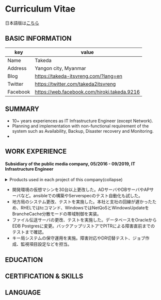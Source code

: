 # Curriculum Vitae

日本語版は[こちら](https://github.com/takeda-itsvreng/curriculum-vitae/blob/master/README.md)

## BASIC INFORMATION

| key | value |
----|----
| Name | Takeda |
| Address | Yangon city, Myanmar |
| Blog | https://takeda-itsvreng.com/?lang=en |
| Twitter | https://twitter.com/takeda2itsvreng |
| Facebook | https://web.facebook.com/hiroki.takeda.9216 |

## SUMMARY

- 10+ years experiences as IT Infrastructure Engineer (except Network).
- Planning and implementation with non-functional requirement of the system such as Availability, Backup, Disaster recovery and Monitoring.
- 

## WORK EXPERIENCE

#### Subsidiary of the public media company, 05/2016 - 09/2019, IT Infrastructure Engineer

<details>
<summary>Products used in each project of this company(collapse)</summary>
<pre>
<code>
OS
 - RHEL7系
 - WindowsServer 2012R2/2016
仮想化
 - ESXi 6.0/6.5/6.7
 - vCSA 6.0/6.5/6.7
DBMS
 - Oracle 12c
 - EDB Postgres 10
Web/AP
 - Weblogic
 - Apache
 - Tomcat
監視
 - Zabbix 3/4
 - JP1 Base/IM/AJS/TELStaff
バックアップ
 - Netbackup
 - Veeam Backup & Replication
高可用
 - AppHA
Windows管理
 - ActiveDirectory
 - WSUS
セキュリティ
 - SEPM
その他
 - Bash shell
 - Powershell
 - VMware PowerCLI
 - ansible
 - AWX
 - gitlab
 - Serverspec
 - molecule
</code>
</pre>
</details>

- 開発環境の仮想マシンを30台以上更改した。ADサーバやDBサーバやAPサーバなど。ansibleでの構築やServerspecのテスト自動化も試した。
- 地方局のシステム更改、テストを実施した。本社と支社の回線が遅かったため、RHELではtcコマンド、WindowsではNetQoSとWindowsUpdateをBrancheCache分散モードの帯域制御を実装。
- ファイル伝送サーバの更改、テストを実施した。データベースをOracleからEDB Postgresに変更。バックアップリストアでPITRによる障害直前までのテストまで確認。
- キー局システムの保守運用を実施。障害対応やDR切替テスト、ジョブ作成、監視項目設定などを担当。

## EDUCATION
## CERTIFICATION & SKILLS
## LANGUAGE
